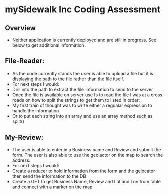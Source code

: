 # mySidewalk Inc Coding Assessment

## Overview
* Neither application is currently deployed and are still in progress. See below to get additional information.

## File-Reader:
* As the code currently stands the user is able to upload a file but it is displaying the path to the file rather than the file itself. 
* For next steps I would:
 * Drill into the path to extract the file information to send to the server
 * Once the file is available on server use fs to read the file
 I was at a cross roads on how to split the strings to get them to listed in order:
 * My first train of thought was to write either a regualar expression to handle the information
 * Or to put each string into an array and use an array method such as split()

 
## My-Review:
* The user is able to enter in a Business name and Review and submit the form. The user is also able to use the geolactor on the map to search the address.
* For next steps I would:
 * Create a reducer to hold information from the form and the gelocator then send the information to the DB
 * Create a GET to get Business Name, Review and Lat and Lon from table and connect with a marker on the map

